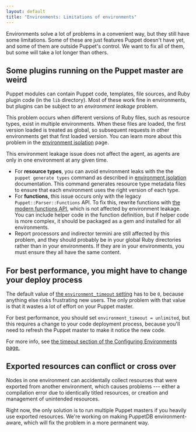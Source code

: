 ```yaml
---
layout: default
title: "Environments: Limitations of environments"
---
```


[env_var]: ./environments.html#referencing-the-environment-in-manifests

Environments solve a lot of problems in a convenient way, but they still have some limitations. Some of these are just features Puppet doesn't have yet, and some of them are outside Puppet's control. We want to fix all of them, but some will take a lot longer than others.

## Some plugins running on the Puppet master are weird

Puppet modules can contain Puppet code, templates, file sources, and Ruby plugin code (in the `lib` directory). Most of these work fine in environments, but plugins can be subject to an *environment leakage* problem.

This problem occurs when different versions of Ruby files, such as resource types, exist in multiple environments. When these files are loaded, the first version loaded is treated as global, so subsequent requests in other environments get that first loaded version. You can learn more about this problem in the [environment isolation](./environment_isolation.html#preventing-resource-types-leaks-in-multiple-environments) page.

This environment leakage issue does not affect the agent, as agents are only in one environment at any given time.

* For **resource types**, you can avoid environment leaks with the the `puppet generate types` command as described in [environment isolation](./environment_isolation.html#enable-environment-isolation-in-open-source-puppet) documentation. This command generates resource type metadata files to ensure that each environment uses the right version of each type.
* For **functions**, this issue occurs only with the legacy `Puppet::Parser::Functions` API. To fix this, rewrite functions with [the modern functions API](./functions_ruby_overview.html), which is not affected by environment leakage. You can include helper code in the function definition, but if helper code is more complex, it should be packaged as a gem and installed for all environments.
* Report processors and indirector termini are still affected by this problem, and they should probably be in your global Ruby directories rather than in your environments. If they are in your environments, you must ensure they all have the same content.

## For best performance, you might have to change your deploy process

[configuring_timeout]: ./environments_configuring.html#environmenttimeout

The default value of [the `environment_timeout` setting][configuring_timeout] has to be `0`, because anything else risks frustrating new users. The only problem with that value is that it wastes a lot of effort on your Puppet master.

For best performance, you should set `environment_timeout = unlimited`, but this requires a change to your code deployment process, because you'll need to refresh the Puppet master to make it notice the new code.

For more info, see [the timeout section of the Configuring Environments page.][configuring_timeout]

## Exported resources can conflict or cross over

Nodes in one environment can accidentally collect resources that were exported from another environment, which causes problems --- either a compilation error due to identically titled resources, or creation and management of unintended resources.

Right now, the only solution is to run multiple Puppet masters if you heavily use exported resources. We're working on making PuppetDB environment-aware, which will fix the problem in a more permanent way.


